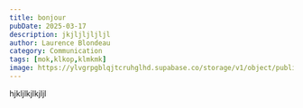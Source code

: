 ```yaml
---
title: bonjour
pubDate: 2025-03-17
description: jkjljljljljl
author: Laurence Blondeau
category: Communication
tags: [mok,klkop,klmkmk]
image: https://ylvgrpgblqjtcruhglhd.supabase.co/storage/v1/object/public/far-filament/files/images.jpg-2bcfd8f9a21d94e46c04275cc38d070e.jpg
---
```


hjkljlkjlkjljl